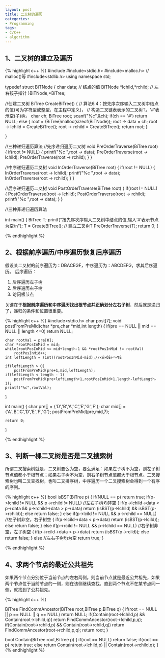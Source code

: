 ```yaml
---
layout: post
title: 二叉树的遍历
categories:
- Programming
tags:
- C/C++
- algorithm
---
```


## 1、二叉树的建立及遍历

{% highlight c++ %}
#include<iostream>
#include<stdio.h>
#include<malloc.h> // malloc()等
#include<stdlib.h>
using namespace std;

typedef struct BiTNode
 {
    char data; // 结点的值
    BiTNode *lchild,*rchild; // 左右孩子指针
 }BiTNode,*BiTree;

//创建二叉树
BiTree CreateBiTree()
 { // 算法6.4：按先序次序输入二叉树中结点的值(可为字符型或整型，在主程中定义)，
   // 构造二叉链表表示的二叉树T。'#'表示空(子)树。
   char ch;
   BiTree root;
   scanf("%c",&ch);
   if(ch == '#')
    return NULL;
   else
   {
       root = (BiTree)malloc(sizeof(BiTNode));
       root -> data = ch;
       root -> lchild = CreateBiTree();
       root -> rchild = CreateBiTree();
       return root;
   }

 }

//三种递归遍历算法
//先序递归遍历二叉树
void PreOrderTraverse(BiTree root)
{
    if(root != NULL)
    {
        printf("%c ",root -> data);
        PreOrderTraverse(root -> lchild);
        PreOrderTraverse(root -> rchild);
    }
}

//中序递归遍历二叉树
void InOrderTraverse(BiTree root)
{
    if(root != NULL)
    {
        InOrderTraverse(root -> lchild);
        printf("%c ",root -> data);
        InOrderTraverse(root -> rchild);
    }
}

//后序递归遍历二叉树
void PostOrderTraverse(BiTree root)
{
    if(root != NULL)
    {
        PostOrderTraverse(root -> lchild);
        PostOrderTraverse(root -> rchild);
        printf("%c ",root -> data);
    }
}

//三种非递归遍历算法


 int main()
 {
   BiTree T;
   printf("按先序次序输入二叉树中结点的值,输入‘#’表示节点为空\n");
   T = CreateBiTree(); // 建立二叉树T
   PreOrderTraverse(T);
   return 0;
 }

{% endhighlight %}

## 2、根据前序遍历/中序遍历恢复后序遍历
假设某二叉树的前序遍历为：DBACEGF，中序遍历为：ABCDEFG，求其后序遍历。
后序遍历：

1. 后序遍历左子树
2. 后序遍历右子树
3. 访问根节点

关键在于**根据前序遍历和中序遍历找出根节点并正确划分左右子树**，然后就是递归了，递归的条件和位置很重要。

{% highlight c++ %}
#include<stdio.h>
char post[7];
void postFromPreMid(char *pre,char *mid,int length)
{
    if(pre == NULL || mid == NULL || length <=0)
        return NULL;

    char rootVal = pre[0];
    char *rootPosInMid = mid;
    while(rootPosInMid <= mid+length-1 && *rootPosInMid != rootVal)
        rootPosInMid++;
    int leftLength = (int)(rootPosInMid-mid);//×ó×ÓÊ÷³¤¶È

    if(leftLength > 0)
        postFromPreMid(pre+1,mid,leftLength);
    if(leftLength < length - 1)
        postFromPreMid(pre+leftLength+1,rootPosInMid+1,length-leftLength-1);
    printf("%c",rootVal);
}

int main()
{
    char pre[] = {'D','B','A','C','E','G','F'};
    char mid[] = {'A','B','C','D','E','F','G'};
    postFromPreMid(pre,mid,7);

    return 0;
}

{% endhighlight %}

## 3、判断一棵二叉树是否是二叉搜索树
所谓二叉搜索树就是，二叉树要么为空，要么满足：如果左子树不为空，则左子树节点值都小于根节点；如果右子树不为空，则右子树节点值都大于根节点。二叉搜索树也叫二叉查找树，也叫二叉排序树，中序遍历一个二叉搜索树会得到一个有序的序列。

{% highlight c++ %}
bool isBST(BiTree p)
{
	if(NULL == p)
		return true;
	if(p->lchild != NULL && p->rchild != NULL)		//左右子树均非空 
	{
		if(p->lchild->data < p->data && p->rchild->data > p->data)
			return (isBST(p->lchild) && isBST(p->rchild));
		else
			return false;
	}
	else if(p->lcild != NULL && p->rchild == NULL)		//左子树非空，右子树空 
	{
		if(p->lcild->data < p->data)
			return (isBST(p->lcild));
		else
	 		return false;
	}
	else if(p->rcild != NULL && p->lchild == NULL)		//右子树非空，左子树空 
	{
		if(p->rcild->data > p->data)
			return (isBST(p->rcild));
		else
	 		return false;
	}
	else		//左右子树均为空 
		return true;
}

{% endhighlight %}

## 4、求两个节点的最近公共祖先
如果两个节点分别位于当前节点的左右两侧，则当前节点就是最近公共祖先，如果两个节点位于当前节点的一侧，则在该侧继续查找，直到两个节点不在某节点同一侧，就找到了公共祖先。

{% highlight c++ %}

BiTree FindCommAncestor(BiTree root,BiTree p,BiTree q)
{
	if(root == NULL || p == NULL || q == NULL)
		return NULL;
	if(Contain(root->lchild,p) && Contain(root->lchild,q))
		return FindCommAncestor(root->lchild,p,q);
	if(Contain(root->rchild,p) && Contain(root->rchild,q))
		return FindCommAncestor(root->rchild,p,q);
	return root;
}

bool Contain(BiTree root,BiTree p)
{
	if(root == NULL)
		return false;
	if(root == p)
 		retutn true;
	else
		return Contain(root->lchild,p) || Contain(root->rchild,q);
}
{% endhighlight %}











